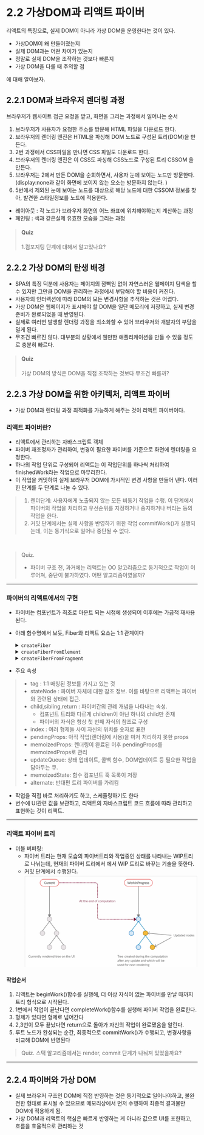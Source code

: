 # 2.2 가상DOM과 리액트 파이버
리액트의 특징으로, 실제 DOM이 아니라 가상 DOM을 운영한다는 것이 있다. 
- 가상DOM이 왜 만들어졌는지
- 실제 DOM과는 어떤 차이가 있는지
- 정말로 실제 DOM을 조작하는 것보다 빠른지
- 가상 DOM을 다룰 때 주의할 점

에 대해 알아보자. 


## 2.2.1 DOM과 브라우저 렌더링 과정
브라우저가 웹사이트 접근 요청을 받고, 화면을 그리는 과정에서 일어나는 순서
1. 브라우저가 사용자가 요청한 주소를 방문해 HTML 파일을 다운로드 한다. 
2. 브라우저의 렌더링 엔진은 HTML을 파싱해 DOM 노드로 구성된 트리(DOM)을 만든다.
3. 2번 과정에서 CSS파일을 만나면 CSS 파일도 다운로드 한다. 
4. 브라우저의 렌더링 엔진은 이 CSS도 파싱해 CSS노드로 구성된 트리 CSSOM 을 만든다.
5. 브라우저는 2에서 만든 DOM을 순회하면서, 사용자 눈에 보이는 노드만 방문한다. (display:none과 같이 화면에 보이지 않는 요소는 방문하지 않는다. )
6. 5번에서 제외된 눈에 보이는 노드를 대상으로 해당 노드에 대한 CSSOM 정보를 찾아, 발견한 스타일정보를 노드에 적용한다. 
- 레이아웃 : 각 노드가 브라우저 화면의 어느 좌표에 위치해야하는지 계산하는 과정
- 페인팅 : 색과 같은실제 유효한 모습을 그리는 과정

> #### Quiz
> 1.컴포지팅 단계에 대해서 알고있나요?


## 2.2.2 가상 DOM의 탄생 배경
- SPA의 특징 덕분에 사용자는 페이지의 깜빡임 없이 자연스러운 웹페이지 탐색을 할 수 있지만 그만큼 DOM을 관리하는 과정에서 부담해야 할 비용이 커진다.
- 사용자의 인터렉션에 따라 DOM의 모든 변경사항을 추적하는 것은 어렵다.
- 가상 DOM은 웹페이지가 표시해야 할 DOM을 일단 메모리에 저장하고, 실제 변경 준비가 완료되었을 때 반영된다.
- 실제로 여러번 발생할 렌더링 과정을 최소화할 수 있어 브라우저와 개발자의 부담을 덜게 된다.
- 무조건 빠르진 않다. 대부분의 상황에서 웬만한 애플리케이션을 만들 수 있을 정도로 충분히 빠르다. 

> #### Quiz
> 가상 DOM의 방식은 DOM을 직접 조작하는 것보다 무조건 빠를까?

## 2.2.3 가상 DOM을 위한 아키텍처, 리액트 파이버
- 가상 DOM과 렌더링 과정 최적화를 가능하게 해주는 것이 리액트 파이버이다.

### 리액트 파이버란?
- 리액트에서 관리하는 자바스크립트 객체
- 파이버 재조정자가 관리하여, 변경이 필요한 파이버를 기준으로 화면에 렌더링을 요청한다.
- 하나의 작업 단위로 구성되어 리액트는 이 작업단위를 하나씩 처리하여 finishedWork라는 작업으로 마무리한다.
- 이 작업을 커밋하여 실제 브라우저 DOM에 가시적인 변경 사항을 만들어 낸다. 이러한 단계를 두 단계로 나눌 수 있다.
> 1. 렌더단계: 사용자에게 노출되지 않는 모든 비동기 작업을 수행.
>이 단계에서 파이버의 작업을 처리하고 우선순위를 지정하거나 중지하거나 버리는 등의 작업을 한다.
> 2. 커밋 단계에서는 실제 사항을 반영하기 위한 작업 commitWork()가 실행되는데, 이는 동기식으로 일어나 중단될 수 없다.
>



<br/>

>Quiz.
> - 파이버 구조 전,  과거에는 리액트는 OO 알고리즘으로 동기적으로 작업이 이루어져, 중단이 불가하였다.
어떤 알고리즘이였을까?
---
### 파이버의 리액트에서의 구현
- 파이버는 컴포넌트가 최초로 마운트 되는 시점에 생성되어 이후에는 가급적 재사용된다. 
- 아래 함수명에서 보듯, Fiber와 리액트 요소는 1:1 관계이다
    <details>
    <summary><code>createFiber</code></summary>

    ```js
    var createFiber = function(tag, pendingProps, key, mode) {
    return new FiberNode(tag, pendingProps, key, mode);
    };
    ```

    * `FiberNode` 인스턴스를 생성하는 팩토리 함수
    * `createFiberFromFragment` 등에서 사용됨

    </details>


    <details>
    <summary><code>createFiberFromElement</code></summary>

    ```js
    function createFiberFromElement(element, mode, lanes) {
    var owner = element._owner;

    var type = element.type;
    var key = element.key;
    var pendingProps = element.props;

    var fiber = createFiberFromTypeAndProps(
        type,
        key,
        pendingProps,
        owner,
        mode,
        lanes,
    );

    {
        fiber._debugSource = element._source;
        fiber._debugOwner = element._owner;
    }

    return fiber;
    }
    ````

    * React Element로부터 Fiber 생성
    * 내부적으로 `createFiberFromTypeAndProps` 호출

    </details>


    <details>
    <summary><code>createFiberFromFragment</code></summary>

    ```js
    function createFiberFromFragment(elements, mode, lanes, key) {
    var fiber = createFiber(Fragment, elements, key, mode);
    fiber.lanes = lanes;
    return fiber;
    }
    ```

    * Fragment 기반 Fiber 생성
    * `createFiber` 직접 호출

    </details>


- 주요 속성
> - tag : 1:1 매칭된 정보를 가지고 있는 것
> - stateNode : 파이버 자체에 대한 참조 정보. 이를 바탕으로 리액트는 파이버와 관련된 상태에 접근.
> - child,sibling,return : 파이버간의 관례 개념을 나타내는 속성.      
>     - 컴포넌트 트리와 다르게 children이 아닌 하나의 child만 존재
>     - 파이버의 자식은 항상 첫 번째 자식의 참조로 구성
> - index : 여러 형제들 사이 자신의 위치를 숫자로 표현
> - pendingProps: 아직 작업(렌더링에 사용)을 마저 처리하지 못한 props
> - memoizedProps: 렌더링이 완료된 이후 pendingProps를 memoizedProps로 관리
> - updateQueue: 상태 업데이트, 콜백 함수, DOM업데이트 등 필요한 작업을 담아두는 큐.
> - memoizedState: 함수 컴포넌트 훅 목록이 저장
> - alternate: 반대편 트리 파이버를 가리킴

- 작업을 직접 바로 처리하기도 하고, 스케줄링하기도 한다
- 변수에 UI관련 값을 보관하고, 리액트의 자바스크립트 코드 흐름에 따라 관리하고 표현하는 것이 리액트.
---
### 리액트 파이버 트리
- 더블 버퍼링: 
    - 파이버 트리는 현재 모습의 파이버트리와 작업중인 상태를 나타내는 WIP트리로 나뉘는데, 현재의 파이버 트리에서 에서 WIP 트리로 바꾸는 기술을 뜻한다.
    - 커밋 단계에서 수행된다.
    ![alt text](image.png)

#### 작업순서
1. 리액트는 beginWork()함수를 실행해, 더 이상 자식이 없는 파이버를 만날 때까지 트리 형식으로 시작된다.
2. 1번에서 작업이 끝난다면 completeWork()함수를 실행해 파이버 작업을 완료한다.
3. 형제가 있다면 형제로 넘어간다
4. 2,3번이 모두 끝났다면 return으로 돌아가 자신의 작업이 완료됐음을 알린다.
5. 루트 노드가 완성되는 순간, 최종적으로 commitWork()가 수행되고, 변경사항을 비교해 DOM에 반영된다

> Quiz. 스택 알고리즘에서는 render, commit 단계가 나눠져 있었을까요?
---

## 2.2.4 파이버와 가상 DOM
- 실제 브라우저 구조인 DOM에 직접 반영하는 것은 동기적으로 일어나야하고, 불완전한 형태로 표시될 수 있으므로 메모리상에서 먼저 수행하여 최종적 결과물만 DOM에 적용하게 됨.
- 가상 DOM과 리액트의 핵심은 빠르게 반영하는 게 아니라 값으로 UI를 표한하고, 흐름을 효율적으로 관리하는 것


